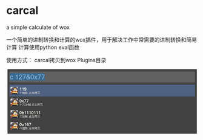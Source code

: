 # carcal
a simple calculate of wox

一个简单的进制转换和计算的wox插件，用于解决工作中常需要的进制转换和简易计算
计算使用python eval函数

使用方式： carcal拷贝到wox Plugins目录

![carcal](./desc/carcal.png)